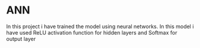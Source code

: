 # ANN
In this project i have trained the model using neural networks.
In this model i have used ReLU activation function for hidden layers and Softmax for output layer
